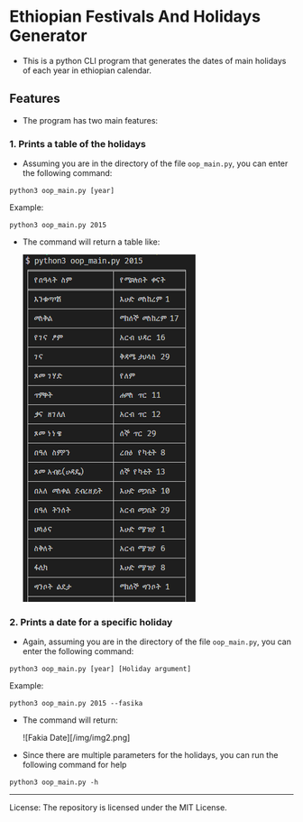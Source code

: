 # Ethiopian Festivals And Holidays Generator

- This is a python CLI program that generates the dates of main holidays of each year in ethiopian calendar.

## Features

- The program has two main features:

### 1. Prints a table of the holidays

- Assuming you are in the directory of the file `oop_main.py`, you can enter the following command:

```
python3 oop_main.py [year]
```

Example:

```
python3 oop_main.py 2015
```

- The command will return a table like:

  ![Sample Table](/img/IMG1.PNG)

### 2. Prints a date for a specific holiday

- Again, assuming you are in the directory of the file `oop_main.py`, you can enter the following command:

```
python3 oop_main.py [year] [Holiday argument]
```

Example:

```
python3 oop_main.py 2015 --fasika
```

- The command will return:

  ![Fakia Date][/img/img2.png]

- Since there are multiple parameters for the holidays, you can run the following command for help

```
python3 oop_main.py -h
```

---

License: The repository is licensed under the MIT License.
